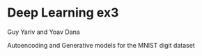 # Deep Learning ex3
Guy Yariv and Yoav Dana

Autoencoding and Generative models for the MNIST digit dataset
